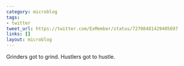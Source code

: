 ```yaml
---
category: microblog
tags:
- twitter
tweet_url: https://twitter.com/ExMember/status/72708481429405697
links: []
layout: microblog
---
```

Grinders got to grind. Hustlers got to hustle.
